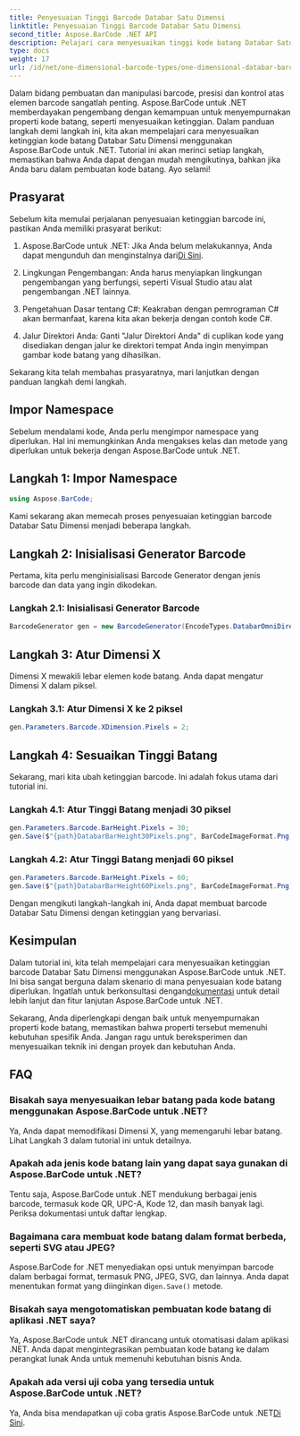 ```yaml
---
title: Penyesuaian Tinggi Barcode Databar Satu Dimensi
linktitle: Penyesuaian Tinggi Barcode Databar Satu Dimensi
second_title: Aspose.BarCode .NET API
description: Pelajari cara menyesuaikan tinggi kode batang Databar Satu Dimensi dengan Aspose.BarCode untuk .NET. Buat kode batang khusus dalam beberapa langkah sederhana. Jelajahi kekuatan penyesuaian kode batang.
type: docs
weight: 17
url: /id/net/one-dimensional-barcode-types/one-dimensional-databar-barcode-height-adjustment/
---
```


Dalam bidang pembuatan dan manipulasi barcode, presisi dan kontrol atas elemen barcode sangatlah penting. Aspose.BarCode untuk .NET memberdayakan pengembang dengan kemampuan untuk menyempurnakan properti kode batang, seperti menyesuaikan ketinggian. Dalam panduan langkah demi langkah ini, kita akan mempelajari cara menyesuaikan ketinggian kode batang Databar Satu Dimensi menggunakan Aspose.BarCode untuk .NET. Tutorial ini akan merinci setiap langkah, memastikan bahwa Anda dapat dengan mudah mengikutinya, bahkan jika Anda baru dalam pembuatan kode batang. Ayo selami!

## Prasyarat

Sebelum kita memulai perjalanan penyesuaian ketinggian barcode ini, pastikan Anda memiliki prasyarat berikut:

1.  Aspose.BarCode untuk .NET: Jika Anda belum melakukannya, Anda dapat mengunduh dan menginstalnya dari[Di Sini](https://releases.aspose.com/barcode/net/).

2. Lingkungan Pengembangan: Anda harus menyiapkan lingkungan pengembangan yang berfungsi, seperti Visual Studio atau alat pengembangan .NET lainnya.

3. Pengetahuan Dasar tentang C#: Keakraban dengan pemrograman C# akan bermanfaat, karena kita akan bekerja dengan contoh kode C#.

4. Jalur Direktori Anda: Ganti "Jalur Direktori Anda" di cuplikan kode yang disediakan dengan jalur ke direktori tempat Anda ingin menyimpan gambar kode batang yang dihasilkan.

Sekarang kita telah membahas prasyaratnya, mari lanjutkan dengan panduan langkah demi langkah.

## Impor Namespace

Sebelum mendalami kode, Anda perlu mengimpor namespace yang diperlukan. Hal ini memungkinkan Anda mengakses kelas dan metode yang diperlukan untuk bekerja dengan Aspose.BarCode untuk .NET.

## Langkah 1: Impor Namespace
```csharp
using Aspose.BarCode;
```

Kami sekarang akan memecah proses penyesuaian ketinggian barcode Databar Satu Dimensi menjadi beberapa langkah.

## Langkah 2: Inisialisasi Generator Barcode

Pertama, kita perlu menginisialisasi Barcode Generator dengan jenis barcode dan data yang ingin dikodekan.

### Langkah 2.1: Inisialisasi Generator Barcode
```csharp
BarcodeGenerator gen = new BarcodeGenerator(EncodeTypes.DatabarOmniDirectional, "(01)12345678901231");
```

## Langkah 3: Atur Dimensi X

Dimensi X mewakili lebar elemen kode batang. Anda dapat mengatur Dimensi X dalam piksel.

### Langkah 3.1: Atur Dimensi X ke 2 piksel
```csharp
gen.Parameters.Barcode.XDimension.Pixels = 2;
```

## Langkah 4: Sesuaikan Tinggi Batang

Sekarang, mari kita ubah ketinggian barcode. Ini adalah fokus utama dari tutorial ini.

### Langkah 4.1: Atur Tinggi Batang menjadi 30 piksel
```csharp
gen.Parameters.Barcode.BarHeight.Pixels = 30;
gen.Save($"{path}DatabarBarHeight30Pixels.png", BarCodeImageFormat.Png);
```

### Langkah 4.2: Atur Tinggi Batang menjadi 60 piksel
```csharp
gen.Parameters.Barcode.BarHeight.Pixels = 60;
gen.Save($"{path}DatabarBarHeight60Pixels.png", BarCodeImageFormat.Png);
```

Dengan mengikuti langkah-langkah ini, Anda dapat membuat barcode Databar Satu Dimensi dengan ketinggian yang bervariasi.

## Kesimpulan

 Dalam tutorial ini, kita telah mempelajari cara menyesuaikan ketinggian barcode Databar Satu Dimensi menggunakan Aspose.BarCode untuk .NET. Ini bisa sangat berguna dalam skenario di mana penyesuaian kode batang diperlukan. Ingatlah untuk berkonsultasi dengan[dokumentasi](https://reference.aspose.com/barcode/net/) untuk detail lebih lanjut dan fitur lanjutan Aspose.BarCode untuk .NET.

Sekarang, Anda diperlengkapi dengan baik untuk menyempurnakan properti kode batang, memastikan bahwa properti tersebut memenuhi kebutuhan spesifik Anda. Jangan ragu untuk bereksperimen dan menyesuaikan teknik ini dengan proyek dan kebutuhan Anda.

## FAQ

### Bisakah saya menyesuaikan lebar batang pada kode batang menggunakan Aspose.BarCode untuk .NET?
Ya, Anda dapat memodifikasi Dimensi X, yang memengaruhi lebar batang. Lihat Langkah 3 dalam tutorial ini untuk detailnya.

### Apakah ada jenis kode batang lain yang dapat saya gunakan di Aspose.BarCode untuk .NET?
Tentu saja, Aspose.BarCode untuk .NET mendukung berbagai jenis barcode, termasuk kode QR, UPC-A, Kode 12, dan masih banyak lagi. Periksa dokumentasi untuk daftar lengkap.

### Bagaimana cara membuat kode batang dalam format berbeda, seperti SVG atau JPEG?
 Aspose.BarCode for .NET menyediakan opsi untuk menyimpan barcode dalam berbagai format, termasuk PNG, JPEG, SVG, dan lainnya. Anda dapat menentukan format yang diinginkan di`gen.Save()` metode.

### Bisakah saya mengotomatiskan pembuatan kode batang di aplikasi .NET saya?
Ya, Aspose.BarCode untuk .NET dirancang untuk otomatisasi dalam aplikasi .NET. Anda dapat mengintegrasikan pembuatan kode batang ke dalam perangkat lunak Anda untuk memenuhi kebutuhan bisnis Anda.

### Apakah ada versi uji coba yang tersedia untuk Aspose.BarCode untuk .NET?
 Ya, Anda bisa mendapatkan uji coba gratis Aspose.BarCode untuk .NET[Di Sini](https://releases.aspose.com/).
